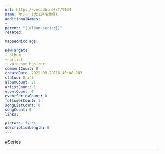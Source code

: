 ```yaml
---
url: https://vocadb.net/T/9134
name: オレノ (大江戸宅急便)
additionalNames: 
- 
parent: "[[album-series]]"
related:

mappedNicoTags:

newTargets:
- album
- artist
- voicesynthesizer
commentCount: 0
createDate: 2022-09-29T16:40:08.203
status: Draft
albumCount: 21
artistCount: 1
eventCount: 0
eventSeriesCount: 0
followerCount: 1
songListCount: 0
songCount: 0
links: 

picture: false
descriptionLength: 0
---
```


#Series



---


